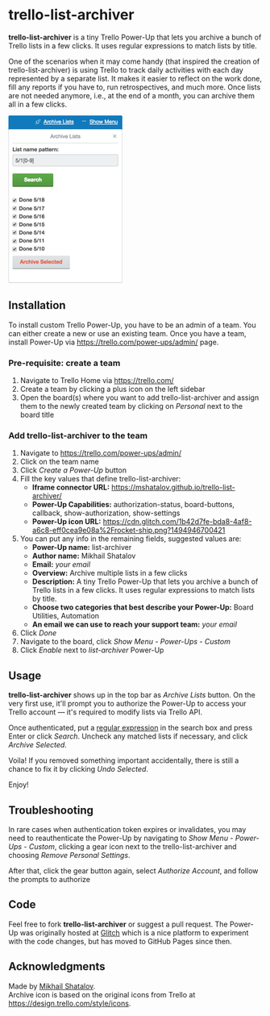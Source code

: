 # trello-list-archiver

**trello-list-archiver** is a tiny Trello Power-Up that lets you archive a bunch of Trello lists in a few clicks. It uses regular expressions to match lists by title.

One of the scenarios when it may come handy (that inspired the creation of trello-list-archiver) is using Trello to track daily activities with each day represented by a separate list. It makes it easier to reflect on the work done, fill any reports if you have to, run retrospectives, and much more. Once lists are not needed anymore, i.e., at the end of a month, you can archive them all in a few clicks.

![Search and archival in action](readme/screenshot-search.png)

## Installation
To install custom Trello Power-Up, you have to be an admin of a team. You can either create a new or use an existing team.
Once you have a team, install Power-Up via https://trello.com/power-ups/admin/ page.
### Pre-requisite: create a team
1. Navigate to Trello Home via https://trello.com/
2. Create a team by clicking a plus icon on the left sidebar
3. Open the board(s) where you want to add trello-list-archiver and assign them to the newly created team by clicking on _Personal_ next to the board title

### Add trello-list-archiver to the team
1. Navigate to https://trello.com/power-ups/admin/
2. Click on the team name
3. Click _Create a Power-Up_ button
4. Fill the key values that define trello-list-archiver:
    * **Iframe connector URL:** https://mshatalov.github.io/trello-list-archiver/
    * **Power-Up Capabilities:** authorization-status, board-buttons, callback, show-authorization, show-settings
    * **Power-Up icon URL:** https://cdn.glitch.com/1b42d7fe-bda8-4af8-a6c8-eff0cea9e08a%2Frocket-ship.png?1494946700421
5. You can put any info in the remaining fields, suggested values are:
    * **Power-Up name:** list-archiver
    * **Author name:** Mikhail Shatalov
    * **Email:** _your email_
    * **Overview:** Archive multiple lists in a few clicks
    * **Description:** A tiny Trello Power-Up that lets you archive a bunch of Trello lists in a few clicks. It uses regular expressions to match lists by title.
    * **Choose two categories that best describe your Power-Up:** Board Utilities, Automation
    * **An email we can use to reach your support team:** _your email_
6. Click _Done_
7. Navigate to the board, click *Show Menu - Power-Ups - Custom*
8. Click _Enable_ next to _list-archiver_ Power-Up

## Usage
**trello-list-archiver** shows up in the top bar as *Archive Lists* button. On the very first use, it'll prompt you to authorize the Power-Up to access your Trello account — it's required to modify lists via Trello API.

Once authenticated, put a [regular expression](https://developer.mozilla.org/en-US/docs/Web/JavaScript/Guide/Regular_Expressions) in the search box and press Enter or click _Search_. Uncheck any matched lists if necessary, and click _Archive Selected_.

Voila! If you removed something important accidentally, there is still a chance to fix it by clicking _Undo Selected_.

Enjoy!

## Troubleshooting
In rare cases when authentication token expires or invalidates, you may need to reauthenticate the Power-Up by navigating to *Show Menu - Power-Ups - Custom*, clicking a gear icon next to the trello-list-archiver and choosing _Remove Personal Settings_.

After that, click the gear button again, select _Authorize Account_, and follow the prompts to authorize 

## Code
Feel free to fork **trello-list-archiver** or suggest a pull request. The Power-Up was originally hosted at [Glitch](https://glitch.com) which is a nice platform to experiment with the code changes, but has moved to GitHub Pages since then.

## Acknowledgments
Made by [Mikhail Shatalov](https://github.com/mshatalov).  
Archive icon is based on the original icons from Trello at https://design.trello.com/style/icons.